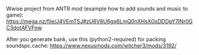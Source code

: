 Wwise project from ANTR mod (example how to add sounds and music to game): https://mega.nz/file/J4VEmTSJ#zU6V8U6gx6LmQ0nXHsXGsDDDpY7INr0GC3dotAFVFnw

After you generate bank, use this (python2-required) for packing soundspc.cache: https://www.nexusmods.com/witcher3/mods/3192/
